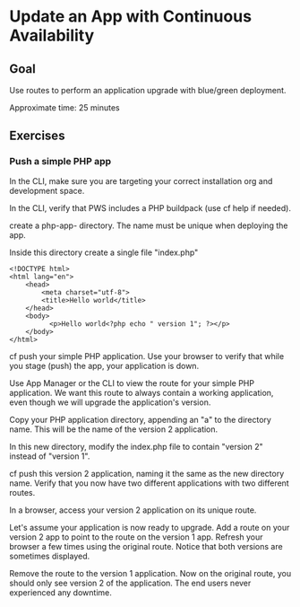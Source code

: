 # Update an App with Continuous Availability

## Goal

Use routes to perform an application upgrade with blue/green deployment.

Approximate time: 25 minutes

## Exercises

### Push a simple PHP app

In the CLI, make sure you are targeting your correct installation org and development space.

In the CLI, verify that PWS includes a PHP buildpack (use cf help if needed).

create a php-app-<your initials and a random number> directory. The name must be unique when deploying the app.

Inside this directory create a single file "index.php"

```
<!DOCTYPE html>
<html lang="en">
    <head>
        <meta charset="utf-8">
        <title>Hello world</title>
    </head>
    <body>
          <p>Hello world<?php echo " version 1"; ?></p>
    </body>
</html>
```



cf push your simple PHP application. Use your browser to verify that while you stage (push) the app, your application is down.

Use App Manager or the CLI to view the route for your simple PHP application. We want this route to always contain a working application, even though we will upgrade the application's version.

Copy your PHP application directory, appending an "a" to the directory name. This will be the name of the version 2 application.

In this new directory, modify the index.php file to contain "version 2" instead of "version 1".

cf push this version 2 application, naming it the same as the new directory name. Verify that you now have two different applications with two different routes.

In a browser, access your version 2 application on its unique route.

Let's assume your application is now ready to upgrade. Add a route on your version 2 app to point to the route on the version 1 app.  Refresh your browser a few times using the original route. Notice that both versions are sometimes displayed.

Remove the route to the version 1 application. Now on the original route, you should only see version 2 of the application. The end users never experienced any downtime.
